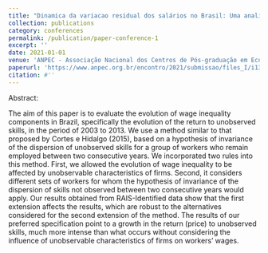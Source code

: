 ```yaml
---
title: "Dinamica da variacao residual dos salários no Brasil: Uma analise para o periodo 2003-2013."
collection: publications
category: conferences
permalink: /publication/paper-conference-1
excerpt: ''
date: 2021-01-01
venue: 'ANPEC - Associação Nacional dos Centros de Pós-graduação em Economia'
paperurl: 'https://www.anpec.org.br/encontro/2021/submissao/files_I/i13-32ac796b839beb7830cd6695158a76c8.pdf'
citation: #''
---
```


Abstract: 

The aim of this paper is to evaluate the evolution of wage inequality components in Brazil, specifically the evolution of the return to unobserved skills, in the period of 2003 to 2013. We use a method similar to that proposed by Cortes e Hidalgo (2015), based on a hypothesis of invariance of the dispersion of unobserved skills for a group of workers who remain employed between two consecutive years. We incorporated two rules into this method. First, we allowed the evolution of wage inequality to be affected by unobservable characteristics of firms. Second, it considers different sets of workers for whom the hypothesis of invariance of the dispersion of skills not observed between two consecutive years would apply. Our results obtained from RAIS-Identified data show that the first extension affects the results, which are robust to the alternatives considered for the second extension of the method. The results of our preferred specification point to a growth in the return (price) to unobserved skills, much more intense than what occurs without considering the influence of unobservable characteristics of firms on workers’ wages.
